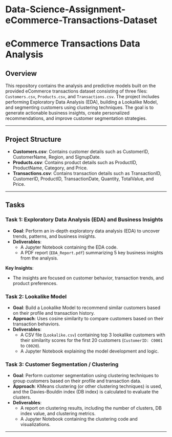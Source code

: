 # Data-Science-Assignment-eCommerce-Transactions-Dataset

# eCommerce Transactions Data Analysis

## Overview

This repository contains the analysis and predictive models built on the provided eCommerce transactions dataset consisting of three files: `Customers.csv`, `Products.csv`, and `Transactions.csv`. The project includes performing Exploratory Data Analysis (EDA), building a Lookalike Model, and segmenting customers using clustering techniques. The goal is to generate actionable business insights, create personalized recommendations, and improve customer segmentation strategies.

---

## Project Structure

- **Customers.csv**: Contains customer details such as CustomerID, CustomerName, Region, and SignupDate.
- **Products.csv**: Contains product details such as ProductID, ProductName, Category, and Price.
- **Transactions.csv**: Contains transaction details such as TransactionID, CustomerID, ProductID, TransactionDate, Quantity, TotalValue, and Price.

---

## Tasks

### Task 1: Exploratory Data Analysis (EDA) and Business Insights

- **Goal**: Perform an in-depth exploratory data analysis (EDA) to uncover trends, patterns, and business insights.
- **Deliverables**: 
  - A Jupyter Notebook containing the EDA code.
  - A PDF report (`EDA_Report.pdf`) summarizing 5 key business insights from the analysis.

**Key Insights**:
- The insights are focused on customer behavior, transaction trends, and product preferences.

### Task 2: Lookalike Model

- **Goal**: Build a Lookalike Model to recommend similar customers based on their profile and transaction history.
- **Approach**: Uses cosine similarity to compare customers based on their transaction behaviors.
- **Deliverables**: 
  - A CSV file (`Lookalike.csv`) containing top 3 lookalike customers with their similarity scores for the first 20 customers (`CustomerID: C0001` to `C0020`).
  - A Jupyter Notebook explaining the model development and logic.

### Task 3: Customer Segmentation / Clustering

- **Goal**: Perform customer segmentation using clustering techniques to group customers based on their profile and transaction data.
- **Approach**: KMeans clustering (or other clustering techniques) is used, and the Davies-Bouldin index (DB index) is calculated to evaluate the clusters.
- **Deliverables**:
  - A report on clustering results, including the number of clusters, DB index value, and clustering metrics.
  - A Jupyter Notebook containing the clustering code and visualizations.

---



